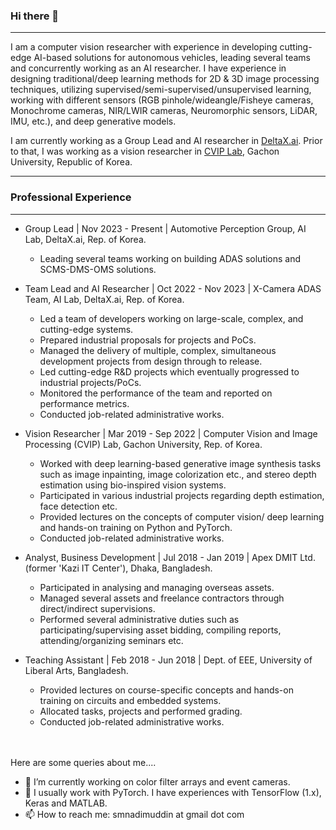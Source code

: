 ### Hi there 👋
---

I am a computer vision researcher with experience in developing cutting-edge AI-based solutions for autonomous vehicles, leading several teams and concurrently working as an AI researcher. I have experience in designing traditional/deep learning methods for 2D \& 3D image processing techniques, utilizing supervised/semi-supervised/unsupervised learning, working with different sensors (RGB pinhole/wideangle/Fisheye cameras, Monochrome cameras, NIR/LWIR cameras, Neuromorphic sensors, LiDAR, IMU, etc.), and deep generative models. 

I am currently working as a Group Lead and AI researcher in [DeltaX.ai](http://deltax.ai/renewal/eng/). Prior to that, I was working as a vision researcher in [CVIP Lab](https://sites.google.com/site/gachoncvip/home), Gachon University, Republic of Korea. 

---
### Professional Experience
---
- Group Lead | Nov 2023 - Present | Automotive Perception Group, AI Lab, DeltaX.ai, Rep. of Korea.
    - Leading several teams working on building ADAS solutions and SCMS-DMS-OMS solutions.

- Team Lead and AI Researcher | Oct 2022 - Nov 2023 | X-Camera ADAS Team, AI Lab, DeltaX.ai, Rep. of Korea.
  - Led a team of developers working on large-scale, complex, and cutting-edge systems.
  - Prepared industrial proposals for projects and PoCs.
  - Managed the delivery of multiple, complex, simultaneous development projects from design through to release.
  - Led cutting-edge R\&D projects which eventually progressed to industrial projects/PoCs.
  - Monitored the performance of the team and reported on performance metrics.
  - Conducted job-related administrative works.

- Vision Researcher | Mar 2019 - Sep 2022 | Computer Vision and Image Processing (CVIP) Lab, Gachon University, Rep. of Korea.
  - Worked with deep learning-based generative image synthesis tasks such as image inpainting, image colorization etc., and stereo depth estimation using bio-inspired vision systems. 
  - Participated in various industrial projects regarding depth estimation, face detection etc.
  - Provided lectures on the concepts of computer vision/ deep learning and hands-on training on Python and PyTorch.
  - Conducted job-related administrative works.

- Analyst, Business Development | Jul 2018 - Jan 2019 | Apex DMIT Ltd. (former 'Kazi IT Center'), Dhaka, Bangladesh.
  - Participated in analysing and managing overseas assets. 
  - Managed several assets and freelance contractors through direct/indirect supervisions.
  - Performed several administrative duties such as participating/supervising asset bidding, compiling reports, attending/organizing seminars etc. 

- Teaching Assistant | Feb 2018 - Jun 2018 | Dept. of EEE, University of Liberal Arts, Bangladesh.
  - Provided lectures on course-specific concepts and hands-on training on circuits and embedded systems.
  - Allocated tasks, projects and performed grading.
  - Conducted job-related administrative works.

<br><br>
Here are some queries about me....
<br>
- 🔭 I’m currently working on color filter arrays and event cameras.
- 💬 I usually work with PyTorch. I have experiences with TensorFlow (1.x), Keras and MATLAB. 
- 📫 How to reach me: smnadimuddin at gmail dot com
<!-- - ⚡ Fun fact: I have recently stopped smoking.  -->

<!-- [Sayed Nadim's GitHub stats](https://github-readme-stats.vercel.app/api?username=sayednadim&show_icons=false&theme=gotham&count_private=true&hide=contribs)>



